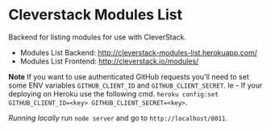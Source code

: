 Cleverstack Modules List
========================

Backend for listing modules for use with CleverStack.

* Modules List Backend: http://cleverstack-modules-list.herokuapp.com/
* Modules List Frontend: http://cleverstack.io/modules/

**Note** If you want to use authenticated GitHub requests you'll need to set some ENV variables `GITHUB_CLIENT_ID` and `GITHUB_CLIENT_SECRET`. Ie - If your deploying on Heroku use the following cmd. `heroku config:set GITHUB_CLIENT_ID=<key> GITHUB_CLIENT_SECRET=<key>`.

*Running locally* run `node server` and go to `http://localhost/8011`.
